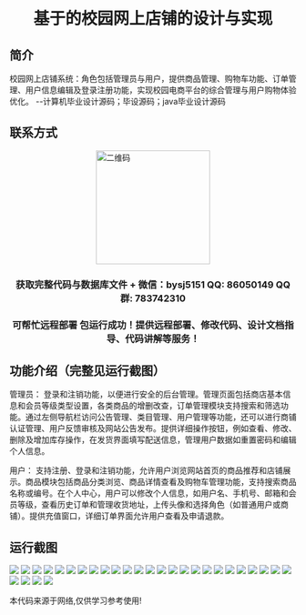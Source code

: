 <p><h1 align="center">基于的校园网上店铺的设计与实现</h1></p>

## 简介
校园网上店铺系统：角色包括管理员与用户，提供商品管理、购物车功能、订单管理、用户信息编辑及登录注册功能，实现校园电商平台的综合管理与用户购物体验优化。    --计算机毕业设计源码；毕设源码；java毕业设计源码


## 联系方式
<img src="https://bs-1329754181.cos.ap-shanghai.myqcloud.com/wx.jpg" alt="二维码" style="display: block; margin: 0 auto;" width="200px">
<p><h3 align="center">获取完整代码与数据库文件 + 微信：bysj5151 QQ: 86050149 QQ群: 783742310</h3></p>
<p><h3 align="center">可帮忙远程部署 包运行成功！提供远程部署、修改代码、设计文档指导、代码讲解等服务！</h3></p>

## 功能介绍（完整见运行截图）
管理员： 登录和注销功能，以便进行安全的后台管理。管理页面包括商店基本信息和会员等级类型设置，各类商品的增删改查，订单管理模块支持搜索和筛选功能。通过左侧导航栏访问公告管理、类目管理、用户管理等功能，还可以进行商铺认证管理、用户反馈审核及网站公告发布。提供详细操作按钮，例如查看、修改、删除及增加库存操作，在发货界面填写配送信息，管理用户数据如重置密码和编辑个人信息。

用户： 支持注册、登录和注销功能，允许用户浏览网站首页的商品推荐和店铺展示。商品模块包括商品分类浏览、商品详情查看及购物车管理功能，支持搜索商品名称或编号。在个人中心，用户可以修改个人信息，如用户名、手机号、邮箱和会员等级，查看历史订单和管理收货地址，上传头像和选择角色（如普通用户或商铺）。提供充值窗口，详细订单界面允许用户查看及申请退款。


## 运行截图
![](https://bs-1329754181.cos.ap-shanghai.myqcloud.com/spring/CampusOnlineStoreDesignAndImplementation/img/001.jpg)
![](https://bs-1329754181.cos.ap-shanghai.myqcloud.com/spring/CampusOnlineStoreDesignAndImplementation/img/002.jpg)
![](https://bs-1329754181.cos.ap-shanghai.myqcloud.com/spring/CampusOnlineStoreDesignAndImplementation/img/003.jpg)
![](https://bs-1329754181.cos.ap-shanghai.myqcloud.com/spring/CampusOnlineStoreDesignAndImplementation/img/004.jpg)
![](https://bs-1329754181.cos.ap-shanghai.myqcloud.com/spring/CampusOnlineStoreDesignAndImplementation/img/005.jpg)
![](https://bs-1329754181.cos.ap-shanghai.myqcloud.com/spring/CampusOnlineStoreDesignAndImplementation/img/006.jpg)
![](https://bs-1329754181.cos.ap-shanghai.myqcloud.com/spring/CampusOnlineStoreDesignAndImplementation/img/007.jpg)
![](https://bs-1329754181.cos.ap-shanghai.myqcloud.com/spring/CampusOnlineStoreDesignAndImplementation/img/008.jpg)
![](https://bs-1329754181.cos.ap-shanghai.myqcloud.com/spring/CampusOnlineStoreDesignAndImplementation/img/009.jpg)
![](https://bs-1329754181.cos.ap-shanghai.myqcloud.com/spring/CampusOnlineStoreDesignAndImplementation/img/010.jpg)
![](https://bs-1329754181.cos.ap-shanghai.myqcloud.com/spring/CampusOnlineStoreDesignAndImplementation/img/011.jpg)
![](https://bs-1329754181.cos.ap-shanghai.myqcloud.com/spring/CampusOnlineStoreDesignAndImplementation/img/012.jpg)
![](https://bs-1329754181.cos.ap-shanghai.myqcloud.com/spring/CampusOnlineStoreDesignAndImplementation/img/013.jpg)
![](https://bs-1329754181.cos.ap-shanghai.myqcloud.com/spring/CampusOnlineStoreDesignAndImplementation/img/014.jpg)
![](https://bs-1329754181.cos.ap-shanghai.myqcloud.com/spring/CampusOnlineStoreDesignAndImplementation/img/015.jpg)
![](https://bs-1329754181.cos.ap-shanghai.myqcloud.com/spring/CampusOnlineStoreDesignAndImplementation/img/016.jpg)
![](https://bs-1329754181.cos.ap-shanghai.myqcloud.com/spring/CampusOnlineStoreDesignAndImplementation/img/017.jpg)
![](https://bs-1329754181.cos.ap-shanghai.myqcloud.com/spring/CampusOnlineStoreDesignAndImplementation/img/018.jpg)
![](https://bs-1329754181.cos.ap-shanghai.myqcloud.com/spring/CampusOnlineStoreDesignAndImplementation/img/019.jpg)
![](https://bs-1329754181.cos.ap-shanghai.myqcloud.com/spring/CampusOnlineStoreDesignAndImplementation/img/020.jpg)
![](https://bs-1329754181.cos.ap-shanghai.myqcloud.com/spring/CampusOnlineStoreDesignAndImplementation/img/021.jpg)
![](https://bs-1329754181.cos.ap-shanghai.myqcloud.com/spring/CampusOnlineStoreDesignAndImplementation/img/022.jpg)
![](https://bs-1329754181.cos.ap-shanghai.myqcloud.com/spring/CampusOnlineStoreDesignAndImplementation/img/023.jpg)
![](https://bs-1329754181.cos.ap-shanghai.myqcloud.com/spring/CampusOnlineStoreDesignAndImplementation/img/024.jpg)
![](https://bs-1329754181.cos.ap-shanghai.myqcloud.com/spring/CampusOnlineStoreDesignAndImplementation/img/025.jpg)
![](https://bs-1329754181.cos.ap-shanghai.myqcloud.com/spring/CampusOnlineStoreDesignAndImplementation/img/026.jpg)
![](https://bs-1329754181.cos.ap-shanghai.myqcloud.com/spring/CampusOnlineStoreDesignAndImplementation/img/027.jpg)
![](https://bs-1329754181.cos.ap-shanghai.myqcloud.com/spring/CampusOnlineStoreDesignAndImplementation/img/028.jpg)
![](https://bs-1329754181.cos.ap-shanghai.myqcloud.com/spring/CampusOnlineStoreDesignAndImplementation/img/029.jpg)

<p>本代码来源于网络,仅供学习参考使用!</p>
